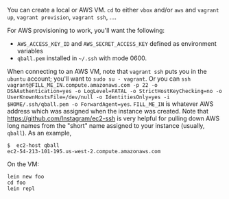 You can create a local or AWS VM.  `cd` to either `vbox` and/or `aws` and `vagrant up`, `vagrant provision`, `vagrant ssh`, ....

For AWS provisioning to work, you'll want the following:

- `AWS_ACCESS_KEY_ID` and `AWS_SECRET_ACCESS_KEY` defined as environment variables
- `qball.pem` installed in `~/.ssh` with mode 0600.

When connecting to an AWS VM, note that `vagrant ssh` puts you in the
`ubuntu` account; you'll want to `sudo su - vagrant`. Or you can `ssh
vagrant@FILL_ME_IN.compute.amazonaws.com -p 22 -o
DSAAuthentication=yes -o LogLevel=FATAL -o StrictHostKeyChecking=no -o
UserKnownHostsFile=/dev/null -o IdentitiesOnly=yes -i
$HOME/.ssh/qball.pem -o ForwardAgent=yes`. `FILL_ME_IN` is whatever
AWS address which was assigned when the instance was created. Note
that https://github.com/Instagram/ec2-ssh is very helpful for pulling
down AWS long names from the "short" name assigned to your instance
(usually, `qball`).  As an example,

    $  ec2-host qball
    ec2-54-213-101-195.us-west-2.compute.amazonaws.com


On the VM:

    lein new foo
    cd foo
    lein repl

